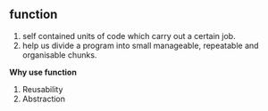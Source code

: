 ## function

1.  self contained units of code which carry out a certain job.
2.  help us divide a program into small manageable, repeatable and organisable chunks.

**Why use function**

1.   Reusability
2.   Abstraction

